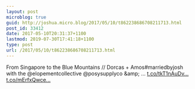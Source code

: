 ```yaml
---
layout: post
microblog: true
guid: http://joshua.micro.blog/2017/05/10/t862238686708211713.html
post_id: 33412
date: 2017-05-10T20:31:37+1100
lastmod: 2019-07-30T17:41:18+1100
type: post
url: /2017/05/10/t862238686708211713.html
---
```

From Singapore to the Blue Mountains // Dorcas + Amos#marriedbyjosh with the @elopementcollective @posysupplyco &amp;amp; … [t.co/tkT1nAuDv...](https://t.co/tkT1nAuDvg) [t.co/mErfxQwce...](https://t.co/mErfxQwcec)
